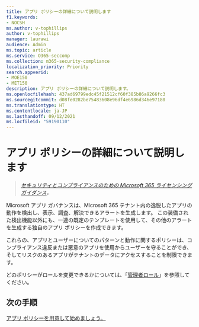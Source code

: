 ```yaml
---
title: アプリ ポリシーの詳細について説明します
f1.keywords:
- NOCSH
ms.author: v-tophillips
author: v-tophillips
manager: laurawi
audience: Admin
ms.topic: article
ms.service: O365-seccomp
ms.collection: m365-security-compliance
localization_priority: Priority
search.appverid:
- MOE150
- MET150
description: アプリ ポリシーの詳細について説明します。
ms.openlocfilehash: 437ad69799edc45f21512cf60f385b86a9266fc3
ms.sourcegitcommit: d08fe0282be75483608e96df4e6986d346e97180
ms.translationtype: HT
ms.contentlocale: ja-JP
ms.lasthandoff: 09/12/2021
ms.locfileid: "59190110"
---
```

# <a name="learn-about-app-policies"></a>アプリ ポリシーの詳細について説明します

>*[セキュリティとコンプライアンスのための Microsoft 365 ライセンシング ガイダンス](https://aka.ms/ComplianceSD)。*

Microsoft アプリ ガバナンスは、Microsoft 365 テナント内の逸脱したアプリの動作を検出し、表示、調査、解決できるアラートを生成します。 この装備された検出機能以外にも、一連の既定のテンプレートを使用して、その他のアラートを生成する独自のアプリ ポリシーを作成できます。

これらの、アプリとユーザーについてのパターンと動作に関するポリシーは、コンプライアンス違反または悪意のアプリを使用からユーザーを守ることができ、そしてリスクのあるアプリがテナントのデータにアクセスすることを制限できます。

どのポリシーがロールを変更できるかについては、「[管理者ロール](app-governance-get-started.md#administrator-roles)」を参照してください。

## <a name="next-step"></a>次の手順

[アプリ ポリシーを用意して始めましょう。](app-governance-app-policies-get-started.md)
